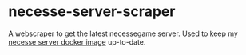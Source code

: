 # necesse-server-scraper
A webscraper to get the latest necessegame server.
Used to keep my [necesse server docker image](https://github.com/BrammyS/necesse-docker-server) up-to-date.
